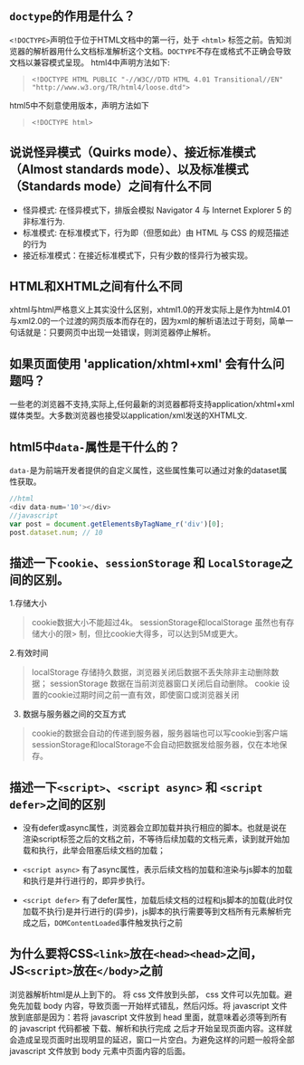 ## ```doctype```的作用是什么？

```<!DOCTYPE>```声明位于位于HTML文档中的第一行，处于 ```<html>``` 标签之前。告知浏览器的解析器用什么文档标准解析这个文档。```DOCTYPE```不存在或格式不正确会导致文档以兼容模式呈现。
html4中声明方法如下:
> ```<!DOCTYPE HTML PUBLIC "-//W3C//DTD HTML 4.01 Transitional//EN" "http://www.w3.org/TR/html4/loose.dtd">```

html5中不刻意使用版本，声明方法如下 
> ```<!DOCTYPE html>```

## 说说怪异模式（Quirks mode）、接近标准模式（Almost standards mode）、以及标准模式（Standards mode）之间有什么不同

* 怪异模式: 在怪异模式下，排版会模拟 Navigator 4 与 Internet Explorer 5 的非标准行为.
* 标准模式: 在标准模式下，行为即（但愿如此）由 HTML 与 CSS 的规范描述的行为
* 接近标准模式：在接近标准模式下，只有少数的怪异行为被实现。

## HTML和XHTML之间有什么不同

xhtml与html严格意义上其实没什么区别，xhtml1.0的开发实际上是作为html4.01与xml2.0的一个过渡的网页版本而存在的，因为xml的解析语法过于苛刻，简单一句话就是：只要网页中出现一处错误，则浏览器停止解析。

## 如果页面使用 'application/xhtml+xml' 会有什么问题吗？

一些老的浏览器不支持,实际上,任何最新的浏览器都将支持application/xhtml+xml媒体类型。大多数浏览器也接受以application/xml发送的XHTML文.

## html5中```data-```属性是干什么的？

```data-```是为前端开发者提供的自定义属性，这些属性集可以通过对象的dataset属性获取。
```javascript
//html
<div data-num='10'></div>
//javascript
var post = document.getElementsByTagName_r('div')[0];
post.dataset.num; // 10
```

## 描述一下```cookie```、```sessionStorage``` 和 ```LocalStorage```之间的区别。
1.存储大小

> cookie数据大小不能超过4k。
sessionStorage和localStorage 虽然也有存储大小的限> 制，但比cookie大得多，可以达到5M或更大。

2.有效时间

> localStorage 存储持久数据，浏览器关闭后数据不丢失除非主动删除数据；
sessionStorage 数据在当前浏览器窗口关闭后自动删除。
cookie 设置的cookie过期时间之前一直有效，即使窗口或浏览器关闭

 3. 数据与服务器之间的交互方式

> cookie的数据会自动的传递到服务器，服务器端也可以写cookie到客户端
> sessionStorage和localStorage不会自动把数据发给服务器，仅在本地保存。

## 描述一下```<script>```、```<script async>``` 和 ```<script defer>```之间的区别
* 没有defer或async属性，浏览器会立即加载并执行相应的脚本。也就是说在渲染script标签之后的文档之前，不等待后续加载的文档元素，读到就开始加载和执行，此举会阻塞后续文档的加载；

* ```<script async>``` 有了async属性，表示后续文档的加载和渲染与js脚本的加载和执行是并行进行的，即异步执行。

* ```<script defer>```  有了defer属性，加载后续文档的过程和js脚本的加载(此时仅加载不执行)是并行进行的(异步)，js脚本的执行需要等到文档所有元素解析完成之后，```DOMContentLoaded```事件触发执行之前

## 为什么要将CSS```<link>```放在```<head><head>```之间，JS```<script>```放在```</body>```之前

浏览器解析html是从上到下的。
将 css 文件放到头部， css 文件可以先加载。避免先加载 body 内容，导致页面一开始样式错乱，然后闪烁。将 javascript 文件放到底部是因为：若将 javascript 文件放到 head 里面，就意味着必须等到所有的 javascript 代码都被 下载、解析和执行完成 之后才开始呈现页面内容。这样就会造成呈现页面时出现明显的延迟，窗口一片空白。为避免这样的问题一般将全部 javascript 文件放到 body 元素中页面内容的后面。